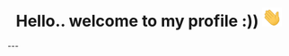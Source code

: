 <div align="center">
<h1 align="center">Hello.. welcome to my profile :)) <img width="35" src="https://github.com/1999AZZAR/1999AZZAR/blob/main/resources/img/waving.gif"></h1>
</div>
---
